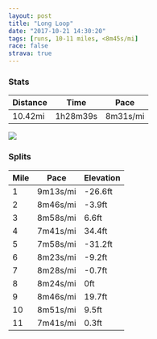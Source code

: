 ```yaml
---
layout: post
title: "Long Loop"
date: "2017-10-21 14:30:20"
tags: [runs, 10-11 miles, <8m45s/mi]
race: false
strava: true
---
```


### Stats

| Distance | Time | Pace |
|----------|------|------|
|10.42mi|1h28m39s|8m31s/mi|

<img src='https://maps.googleapis.com/maps/api/staticmap?maptype=roadmap&path=enc:wwrwFbiqbMrA}EyPuLFkAlS}q@~Fe@|KyK`}@hJz]dJ|RdJ~CzF[h}@lCpExAzIbIhJVnCtC`@s@`Ez@xCq@fB`B~^`B`GpFfEnEzP~GtBSxD~DzLr@rNcDrAJnD}AlDyJfAi@rNaHpJsH_HgBtDiVqD_@cGgEmAqFzFmYyCl@iTmFgAkhAmJi@sAsp@aBwPaFZcEwV_PzEcN}@wDzDkOcB{BrEkNsAmCvAoIhBqEfBbAhAoF`FqHbF{T|Cd@jByBAmC|C{HjR`JnCiG&key=AIzaSyC1MId7bFpkLXNAaYhBSTb8jLyiSqzbDtM&size=800x800&markers=color:yellow|label:S|40.73356,-73.98562&markers=color:green|label:F|40.73397,-73.98471000000002'>

### Splits

| Mile | Pace | Elevation |
|------|------|-----------|
|1|9m13s/mi|-26.6ft|
|2|8m46s/mi|-3.9ft|
|3|8m58s/mi|6.6ft|
|4|7m41s/mi|34.4ft|
|5|7m58s/mi|-31.2ft|
|6|8m23s/mi|-9.2ft|
|7|8m28s/mi|-0.7ft|
|8|8m24s/mi|0ft|
|9|8m46s/mi|19.7ft|
|10|8m51s/mi|9.5ft|
|11|7m41s/mi|0.3ft|

